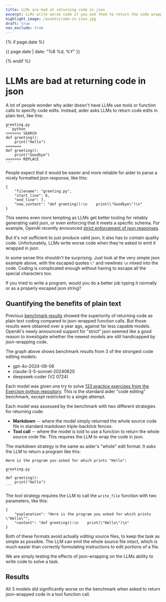 ```yaml
---
title: LLMs are bad at returning code in json
excerpt: LLMs write worse code if you ask them to return the code wrapped in json (via a tool or function call).
highlight_image: /assets/code-in-json.jpg
draft: true
nav_exclude: true
---
```

{% if page.date %}
<p class="post-date">{{ page.date | date: "%B %d, %Y" }}</p>
{% endif %}

# LLMs are bad at returning code in json


<canvas id="passRateChart" width="800" height="400" style="margin-bottom: 20px"></canvas>

<script src="https://cdn.jsdelivr.net/npm/chart.js"></script>
<script>
document.addEventListener('DOMContentLoaded', function () {
    var ctx = document.getElementById('passRateChart').getContext('2d');
    
    var yamlData = {{ site.data.code-in-json | jsonify }};
    
    var models = [...new Set(yamlData.map(item => item.model))];
    var editFormats = [...new Set(yamlData.map(item => item.edit_format))];
    
    var datasets = editFormats.map(format => ({
        label: format,
        data: models.map(model => {
            var item = yamlData.find(d => d.model === model && d.edit_format === format);
            return item ? item.pass_rate_1 : null;
        }),
        backgroundColor: function(context) {
            const format = context.dataset.label;
            if (format === 'Markdown') {
                return 'rgba(54, 162, 235, 0.8)';
            } else if (format.startsWith('Tool call')) {
                const ctx = context.chart.ctx;
                const gradient = ctx.createPattern(createStripedCanvas(format === 'Tool call (strict)'), 'repeat');
                return gradient;
            } else {
                return 'rgba(75, 192, 192, 0.8)';
            }
        },
    }));

    var data = {
        labels: models,
        datasets: datasets
    };

    var config = {
        type: 'bar',
        data: data,
        options: {
            responsive: true,
            scales: {
                x: {
                    title: {
                        display: true,
                        text: 'Model'
                    }
                },
                y: {
                    beginAtZero: true,
                    title: {
                        display: true,
                        text: 'Pass Rate (%)'
                    },
                    max: 70
                }
            },
            plugins: {
                title: {
                    display: true,
                    text: 'Pass rate by model and code return strategy',
                    font: {
                        size: 16
                    }
                },
                legend: {
                    position: 'top',
                }
            }
        }
    };

    function createStripedCanvas(isStrict) {
        const patternCanvas = document.createElement('canvas');
        const patternContext = patternCanvas.getContext('2d');
        const size = 10;
        patternCanvas.width = size;
        patternCanvas.height = size;

        patternContext.fillStyle = 'rgba(255, 99, 132, 0.8)';
        patternContext.fillRect(0, 0, size, size);

        if (isStrict) {
            patternContext.strokeStyle = 'rgba(255, 255, 255, 0.8)';
            patternContext.lineWidth = 2;
            patternContext.beginPath();
            patternContext.moveTo(0, 0);
            patternContext.lineTo(size, size);
            patternContext.stroke();
        }

        return patternCanvas;
    }

    new Chart(ctx, config);
});
</script>


A lot of people wonder why aider doesn't have LLMs use tools or function calls to
specify code edits.
Instead, aider asks LLMs to return code edits in plain text, like this:

````
greeting.py
```python
<<<<<<< SEARCH
def greeting():
    print("Hello")
=======
def greeting():
    print("Goodbye")
>>>>>>> REPLACE
```
````

People expect that it would be easier and more reliable
for aider to parse a nicely formatted json 
response, like this:

```
{
    "filename": "greeting.py",
    "start_line": 6,
    "end_line": 7,
    "new_content": "def greeting():\n    print(\"Goodbye\")\n"
}
```

This seems even more tempting as LLMs 
get better tooling for reliably generating
valid json, or even enforcing that it meets a specific schema.
For example, OpenAI recently announced
[strict enforcement of json responses]().

But it's not sufficient to just produce 
valid json, it also 
has to contain quality code. 
Unfortunately, 
LLMs write worse code when they're asked to 
emit it wrapped in json.

In some sense this shouldn't be surprising.
Just look at the very simple
json example above, with the escaped 
quotes `\"` and
newlines `\n`
mixed into the code.
Coding is complicated enough without having to escape all the special characters too.

If you tried to write a program, 
would you do a better job
typing it normally
or as a properly escaped 
json string?

## Quantifying the benefits of plain text


Previous [benchmark results](/2023/07/02/benchmarks.html)
showed
the superiority of returning code
as  plain text coding compared to json-wrapped function calls.
But those results were obtained
over a year ago, against far less
capable models. 
OpenAI's newly announced support for "strict" json seemed like a good reason to
investigate whether the newest models are still handicapped by json-wrapping code.

The graph above shows benchmark
results from 
3 of the strongest code editing models:

- gpt-4o-2024-08-06
- claude-3-5-sonnet-20240620
- deepseek-coder (V2 0724)

Each model was given one try to solve 
[133 practice exercises from the Exercism python repository](/2023/07/02/benchmarks.html#the-benchmark).
This is the standard aider "code editing" benchmark, except restricted to a single attempt.

Each model was assessed by the benchmark with two 
different strategies for returning code:

- **Markdown** -- where the model simply returned the whole source code file in standard markdown triple-backtick fences.
- **Tool call** -- where the model is told to use a function to return the whole source code file. This requires the LLM to wrap the code in json.

The markdown strategy is the same as
aider's "whole" edit format. 
It asks the LLM to return a program like this:

````
Here is the program you asked for which prints "Hello":

greeting.py
```
def greeting():
    print("Hello")
```
````

The tool strategy requires the LLM to call the `write_file` function with
two parameters, like this:

```
{
    "explanation": "Here is the program you asked for which prints \"Hello\"",
    "content": "def greeting():\n    print(\"Hello\")\n"
}
```

Both of these formats avoid actually *editing* source files, to keep
the task as
simple as possible.
The LLM can emit the whole source file intact,
which is much easier
than correctly formulating
instructions to edit
portions of a file.

We are simply testing the effects of json-wrapping on the LLMs ability to write code to solve a task.

## Results

All 3 models did significantly worse on the benchmark when asked to
return json-wrapped code in a tool function call.

